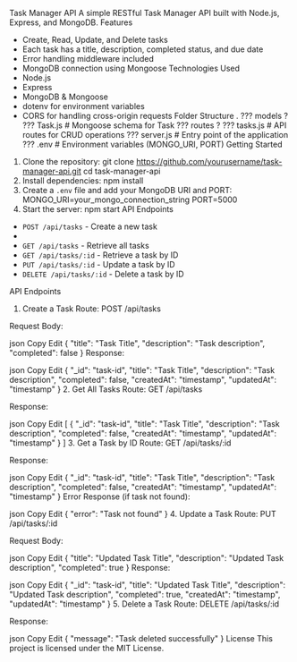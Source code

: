Task Manager API
A simple RESTful Task Manager API built with Node.js, Express, and MongoDB.
Features
- Create, Read, Update, and Delete tasks
- Each task has a title, description, completed status, and due date
- Error handling middleware included
- MongoDB connection using Mongoose
Technologies Used
- Node.js
- Express
- MongoDB & Mongoose
- dotenv for environment variables
- CORS for handling cross-origin requests
Folder Structure
.
??? models
? ??? Task.js # Mongoose schema for Task
??? routes
? ??? tasks.js # API routes for CRUD operations
??? server.js # Entry point of the application
??? .env # Environment variables (MONGO_URI, PORT)
Getting Started
1. Clone the repository:
 git clone https://github.com/yourusername/task-manager-api.git
 cd task-manager-api
2. Install dependencies:
 npm install
3. Create a `.env` file and add your MongoDB URI and PORT:
 MONGO_URI=your_mongo_connection_string
 PORT=5000
4. Start the server:
 npm start
API Endpoints
- `POST /api/tasks` - Create a new task
- 
- `GET /api/tasks` - Retrieve all tasks
- `GET /api/tasks/:id` - Retrieve a task by ID
- `PUT /api/tasks/:id` - Update a task by ID
- `DELETE /api/tasks/:id` - Delete a task by ID

API Endpoints
1. Create a Task
Route: POST /api/tasks

Request Body:

json
Copy
Edit
{
  "title": "Task Title",
  "description": "Task description",
  "completed": false
}
Response:

json
Copy
Edit
{
  "_id": "task-id",
  "title": "Task Title",
  "description": "Task description",
  "completed": false,
  "createdAt": "timestamp",
  "updatedAt": "timestamp"
}
2. Get All Tasks
Route: GET /api/tasks

Response:

json
Copy
Edit
[
  {
    "_id": "task-id",
    "title": "Task Title",
    "description": "Task description",
    "completed": false,
    "createdAt": "timestamp",
    "updatedAt": "timestamp"
  }
]
3. Get a Task by ID
Route: GET /api/tasks/:id

Response:

json
Copy
Edit
{
  "_id": "task-id",
  "title": "Task Title",
  "description": "Task description",
  "completed": false,
  "createdAt": "timestamp",
  "updatedAt": "timestamp"
}
Error Response (if task not found):

json
Copy
Edit
{
  "error": "Task not found"
}
4. Update a Task
Route: PUT /api/tasks/:id

Request Body:

json
Copy
Edit
{
  "title": "Updated Task Title",
  "description": "Updated Task description",
  "completed": true
}
Response:

json
Copy
Edit
{
  "_id": "task-id",
  "title": "Updated Task Title",
  "description": "Updated Task description",
  "completed": true,
  "createdAt": "timestamp",
  "updatedAt": "timestamp"
}
5. Delete a Task
Route: DELETE /api/tasks/:id

Response:

json
Copy
Edit
{
  "message": "Task deleted successfully"
}
License
This project is licensed under the MIT License.
